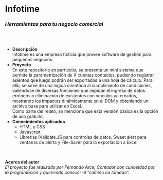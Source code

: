 <html lang="en">
<head>
    <meta charset="UTF-8">
    <meta http-equiv="X-UA-Compatible" content="IE=edge">
    <meta name="viewport" content="width=device-width, initial-scale=1.0">
</head>
<body>
    
</body>
</html>
    <h1><b>Infotime</b></h1>
    <h3><em>Herramientas para tu negocio comercial</em></h3>
    <br>
    <br>
    <ul>
        <li><b>Descripción</b>
            <div>Infotime es una empresa ficticia que provee software de gestión para pequeños negocios.</div>
        </li>
        <li><b>Proyecto</b>
            <div>En este repositorio en particular, se presenta un mini sistema que permite la parametrización de X cuentas contables, pudiendo registrar asientos que luego podrán ser exportados a una hoja de cálculo. Para ello, se sirve de una lógica orientada al cumplimiento de condiciones, valiéndose de diversas funciones que impidan el ingreso de datos erróneos o eliminación de existentes con vínculos ya creados, mostrando los impactos dinámicamente en el DOM y obteniendo un archivo base para utilizar en Excel.<br>
                Como parte del relato, se menciona que esta versión básica es la opción de uso gratuito.
        <li><b>Conocimientos aplicados</b>
            <ul>
                <li>HTML y CSS</li>
                <li>Javascript</li>
                <li>Librerías (Validate.JS para controles de datos, Sweet alert para ventanas de alerta y File-Saver para la exportación a Excel</li>
            </ul>
    </ul>
    <br><br>
    <div>
        <b>Acerca del autor</b><br>
        <em>El proyecto fue realizado por Fernando Arce, Contador con curiosidad por la programación y queriendo conocer el "camino no tomado".</em>
    </div>
